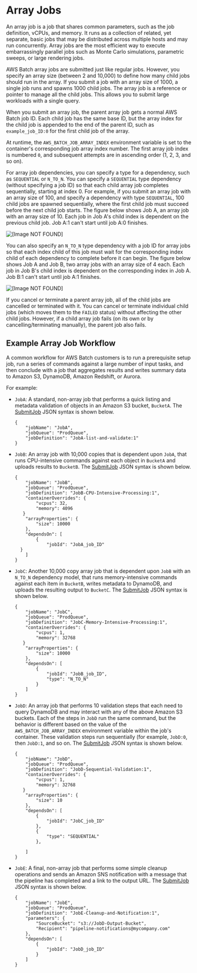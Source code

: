 # Array Jobs<a name="array_jobs"></a>

An array job is a job that shares common parameters, such as the job definition, vCPUs, and memory\. It runs as a collection of related, yet separate, basic jobs that may be distributed across multiple hosts and may run concurrently\. Array jobs are the most efficient way to execute embarrassingly parallel jobs such as Monte Carlo simulations, parametric sweeps, or large rendering jobs\.

AWS Batch array jobs are submitted just like regular jobs\. However, you specify an array size \(between 2 and 10,000\) to define how many child jobs should run in the array\. If you submit a job with an array size of 1000, a single job runs and spawns 1000 child jobs\. The array job is a reference or pointer to manage all the child jobs\. This allows you to submit large workloads with a single query\. 

When you submit an array job, the parent array job gets a normal AWS Batch job ID\. Each child job has the same base ID, but the array index for the child job is appended to the end of the parent ID, such as `example_job_ID:0` for the first child job of the array\. 

At runtime, the `AWS_BATCH_JOB_ARRAY_INDEX` environment variable is set to the container's corresponding job array index number\. The first array job index is numbered `0`, and subsequent attempts are in ascending order \(1, 2, 3, and so on\)\.

For array job dependencies, you can specify a type for a dependency, such as `SEQUENTIAL` or `N_TO_N`\. You can specify a `SEQUENTIAL` type dependency \(without specifying a job ID\) so that each child array job completes sequentially, starting at index 0\. For example, if you submit an array job with an array size of 100, and specify a dependency with type `SEQUENTIAL`, 100 child jobs are spawned sequentially, where the first child job must succeed before the next child job starts\. The figure below shows Job A, an array job with an array size of 10\. Each job in Job A's child index is dependent on the previous child job\. Job A:1 can't start until job A:0 finishes\.

![\[Image NOT FOUND\]](http://docs.aws.amazon.com/batch/latest/userguide/images/sequential-dep.png)

You can also specify an `N_TO_N` type dependency with a job ID for array jobs so that each index child of this job must wait for the corresponding index child of each dependency to complete before it can begin\. The figure below shows Job A and Job B, two array jobs with an array size of 4 each\. Each job in Job B's child index is dependent on the corresponding index in Job A\. Job B:1 can't start until job A:1 finishes\. 

![\[Image NOT FOUND\]](http://docs.aws.amazon.com/batch/latest/userguide/images/n-to-n-dep.png)

If you cancel or terminate a parent array job, all of the child jobs are cancelled or terminated with it\. You can cancel or terminate individual child jobs \(which moves them to the `FAILED` status\) without affecting the other child jobs\. However, if a child array job fails \(on its own or by cancelling/terminating manually\), the parent job also fails\.

## Example Array Job Workflow<a name="example_array_job"></a>

A common workflow for AWS Batch customers is to run a prerequisite setup job, run a series of commands against a large number of input tasks, and then conclude with a job that aggregates results and writes summary data to Amazon S3, DynamoDB, Amazon Redshift, or Aurora\.

For example:
+ `JobA`: A standard, non\-array job that performs a quick listing and metadata validation of objects in an Amazon S3 bucket, `BucketA`\. The [SubmitJob](http://docs.aws.amazon.com/batch/latest/APIReference/API_SubmitJob.html) JSON syntax is shown below\.

  ```
  {
      "jobName": "JobA",
      "jobQueue": "ProdQueue",
      "jobDefinition": "JobA-list-and-validate:1"
  }
  ```
+ `JobB`: An array job with 10,000 copies that is dependent upon `JobA`, that runs CPU\-intensive commands against each object in `BucketA` and uploads results to `BucketB`\. The [SubmitJob](http://docs.aws.amazon.com/batch/latest/APIReference/API_SubmitJob.html) JSON syntax is shown below\.

  ```
  {
      "jobName": "JobB",
      "jobQueue": "ProdQueue",
      "jobDefinition": "JobB-CPU-Intensive-Processing:1",
      "containerOverrides": {
          "vcpus": 32,
          "memory": 4096
     }
      "arrayProperties": {
          "size": 10000
      },
      "dependsOn": [
          {
              "jobId": "JobA_job_ID"
    }
      ]
  }
  ```
+ `JobC`: Another 10,000 copy array job that is dependent upon `JobB` with an `N_TO_N` dependency model, that runs memory\-intensive commands against each item in `BucketB`, writes metadata to DynamoDB, and uploads the resulting output to `BucketC`\. The [SubmitJob](http://docs.aws.amazon.com/batch/latest/APIReference/API_SubmitJob.html) JSON syntax is shown below\.

  ```
  {
      "jobName": "JobC",
      "jobQueue": "ProdQueue",
      "jobDefinition": "JobC-Memory-Intensive-Processing:1",
      "containerOverrides": {
          "vcpus": 1,
          "memory": 32768
     }
      "arrayProperties": {
          "size": 10000
      },
      "dependsOn": [
          {
              "jobId": "JobB_job_ID",
              "type": "N_TO_N"
          }
      ]
  }
  ```
+ `JobD`: An array job that performs 10 validation steps that each need to query DynamoDB and may interact with any of the above Amazon S3 buckets\. Each of the steps in `JobD` run the same command, but the behavior is different based on the value of the `AWS_BATCH_JOB_ARRAY_INDEX` environment variable within the job's container\. These validation steps run sequentially \(for example, `JobD:0`, then `JobD:1`, and so on\. The [SubmitJob](http://docs.aws.amazon.com/batch/latest/APIReference/API_SubmitJob.html) JSON syntax is shown below\.

  ```
  {
      "jobName": "JobD",
      "jobQueue": "ProdQueue",
      "jobDefinition": "JobD-Sequential-Validation:1",
      "containerOverrides": {
          "vcpus": 1,
          "memory": 32768
     }
      "arrayProperties": {
          "size": 10
      },
      "dependsOn": [
          {
              "jobId": "JobC_job_ID"
          },
          {
              "type": "SEQUENTIAL"
          },
   
      ]
  }
  ```
+ `JobE`: A final, non\-array job that performs some simple cleanup operations and sends an Amazon SNS notification with a message that the pipeline has completed and a link to the output URL\. The [SubmitJob](http://docs.aws.amazon.com/batch/latest/APIReference/API_SubmitJob.html) JSON syntax is shown below\.

  ```
  {
      "jobName": "JobE",
      "jobQueue": "ProdQueue",
      "jobDefinition": "JobE-Cleanup-and-Notification:1",
      "parameters": {
          "SourceBucket": "s3://JobD-Output-Bucket",
          "Recipient": "pipeline-notifications@mycompany.com"
      },
      "dependsOn": [
          {
              "jobId": "JobD_job_ID"
          }
      ]
  }
  ```